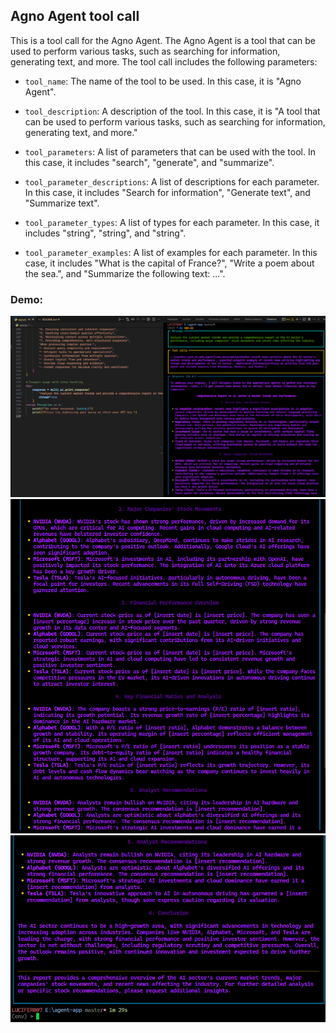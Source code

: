 ## Agno Agent tool call 

This is a tool call for the Agno Agent. The Agno Agent is a tool that can be used to perform various tasks, such as searching for information, generating text, and more. The tool call includes the following parameters:

- `tool_name`: The name of the tool to be used. In this case, it is "Agno Agent".

- `tool_description`: A description of the tool. In this case, it is "A tool that can be used to perform various tasks, such as searching for information, generating text, and more."

- `tool_parameters`: A list of parameters that can be used with the tool. In this case, it includes "search", "generate", and "summarize".

- `tool_parameter_descriptions`: A list of descriptions for each parameter. In this case, it includes "Search for information", "Generate text", and "Summarize text".

- `tool_parameter_types`: A list of types for each parameter. In this case, it includes "string", "string", and "string".

- `tool_parameter_examples`: A list of examples for each parameter. In this case, it includes "What is the capital of France?", "Write a poem about the sea.", and "Summarize the following text: ...".

### Demo:

<img src="./public/demo-1.png">

<img src="./public/demo-2.png">

<img src="./public/demo-3.png">
